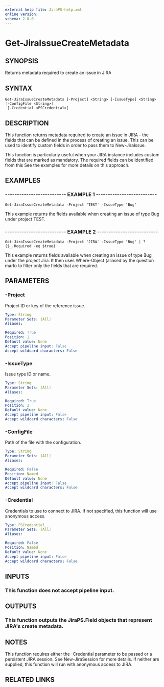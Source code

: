 ```yaml
---
external help file: JiraPS-help.xml
online version: 
schema: 2.0.0
---
```


# Get-JiraIssueCreateMetadata

## SYNOPSIS
Returns metadata required to create an issue in JIRA

## SYNTAX

```
Get-JiraIssueCreateMetadata [-Project] <String> [-IssueType] <String> [-ConfigFile <String>]
 [-Credential <PSCredential>]
```

## DESCRIPTION
This function returns metadata required to create an issue in JIRA - the fields that can be defined in the process of creating an issue. 
This can be used to identify custom fields in order to pass them to New-JiraIssue.

This function is particularly useful when your JIRA instance includes custom fields that are marked as mandatory. 
The required fields can be identified from this See the examples for more details on this approach.

## EXAMPLES

### -------------------------- EXAMPLE 1 --------------------------
```
Get-JiraIssueCreateMetadata -Project 'TEST' -IssueType 'Bug'
```

This example returns the fields available when creating an issue of type Bug under project TEST.

### -------------------------- EXAMPLE 2 --------------------------
```
Get-JiraIssueCreateMetadata -Project 'JIRA' -IssueType 'Bug' | ? {$_.Required -eq $true}
```

This example returns fields available when creating an issue of type Bug under the project Jira. 
It then uses Where-Object (aliased by the question mark) to filter only the fields that are required.

## PARAMETERS

### -Project
Project ID or key of the reference issue.

```yaml
Type: String
Parameter Sets: (All)
Aliases: 

Required: True
Position: 1
Default value: None
Accept pipeline input: False
Accept wildcard characters: False
```

### -IssueType
Issue type ID or name.

```yaml
Type: String
Parameter Sets: (All)
Aliases: 

Required: True
Position: 2
Default value: None
Accept pipeline input: False
Accept wildcard characters: False
```

### -ConfigFile
Path of the file with the configuration.

```yaml
Type: String
Parameter Sets: (All)
Aliases: 

Required: False
Position: Named
Default value: None
Accept pipeline input: False
Accept wildcard characters: False
```

### -Credential
Credentials to use to connect to JIRA.
If not specified, this function will use anonymous access.

```yaml
Type: PSCredential
Parameter Sets: (All)
Aliases: 

Required: False
Position: Named
Default value: None
Accept pipeline input: False
Accept wildcard characters: False
```

## INPUTS

### This function does not accept pipeline input.

## OUTPUTS

### This function outputs the JiraPS.Field objects that represent JIRA's create metadata.

## NOTES
This function requires either the -Credential parameter to be passed or a persistent JIRA session.
See New-JiraSession for more details. 
If neither are supplied, this function will run with anonymous access to JIRA.

## RELATED LINKS


